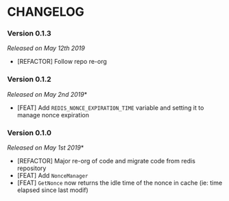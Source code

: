 # CHANGELOG

### Version 0.1.3

*Released on May 12th 2019*

- [REFACTOR] Follow repo re-org

### Version 0.1.2

*Released on May 2nd 2019**

- [FEAT] Add `REDIS_NONCE_EXPIRATION_TIME` variable and setting it to manage nonce expiration

### Version 0.1.0

*Released on May 1st 2019**

- [REFACTOR] Major re-org of code and migrate code from redis repository
- [FEAT] Add `NonceManager`
- [FEAT] `GetNonce` now returns the idle time of the nonce in cache (ie: time elapsed since last modif)

